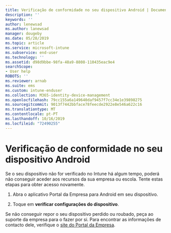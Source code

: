 ```yaml
---
title: Verificação de conformidade no seu dispositivo Android | Documentos da Microsoft
description: ''
keywords: ''
author: lenewsad
ms.author: lanewsad
manager: dougeby
ms.date: 05/28/2019
ms.topic: article
ms.service: microsoft-intune
ms.subservice: end-user
ms.technology: ''
ms.assetid: d98d9bbe-98fa-48a9-8808-110435eac9e4
searchScope:
- User help
ROBOTS: ''
ms.reviewer: arnab
ms.suite: ems
ms.custom: intune-enduser
ms.collection: M365-identity-device-management
ms.openlocfilehash: 79cc155a6a149640daf9457f7cc34e1e39898275
ms.sourcegitcommit: 9013f7442bbface78feecde2922e8e546a622c16
ms.translationtype: MT
ms.contentlocale: pt-PT
ms.lasthandoff: 10/16/2019
ms.locfileid: "72490255"
---
```

# <a name="check-compliance-on-your-android-device"></a>Verificação de conformidade no seu dispositivo Android

Se o seu dispositivo não for verificado no Intune há algum tempo, poderá não conseguir aceder aos recursos da sua empresa ou escola. Tente estas etapas para obter acesso novamente.  

1. Abra o aplicativo Portal da Empresa para Android em seu dispositivo.  

2. Toque em **verificar configurações do dispositivo**.   

Se não conseguir repor o seu dispositivo perdido ou roubado, peça ao suporte da empresa para o fazer por si. Para encontrar as informações de contacto dele, verifique o [site do Portal da Empresa](https://go.microsoft.com/fwlink/?linkid=2010980).  
